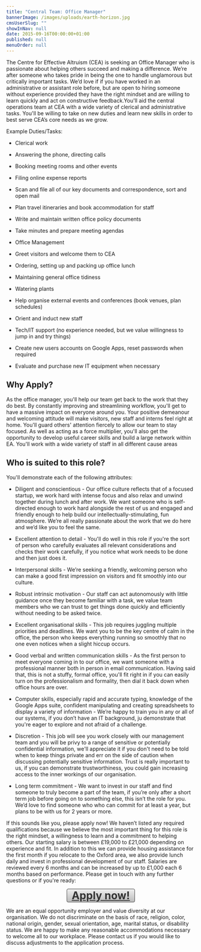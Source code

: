 ```yaml
---
title: "Central Team: Office Manager"
bannerImage: /images/uploads/earth-horizon.jpg
cmsUserSlug: ""
showInNav: null
date: 2015-09-16T00:00:00+01:00
published: null
menuOrder: null
---
```


The Centre for Effective Altruism (CEA) is seeking an Office Manager who is passionate about helping others succeed and making a difference. We&rsquo;re after someone who takes pride in being the one to handle unglamorous but critically important tasks. We&rsquo;d love if if you have worked in an administrative or assistant role before, but are open to hiring someone without experience provided they have the right mindset and are willing to learn quickly and act on constructive feedback.You'll aid the central operations team at CEA with a wide variety of clerical and administrative tasks. You'll be willing to take on new duties and learn new skills in order to best serve CEA&rsquo;s core needs as we grow.

  
Example Duties/Tasks:

* Clerical work

* Answering the phone, directing calls

* Booking meeting rooms and other events

* Filing online expense reports

* Scan and file all of our key documents and correspondence, sort and open mail

* Plan travel itineraries and book accommodation for staff

* Write and maintain written office policy documents

* Take minutes and prepare meeting agendas

* Office Management

* Greet visitors and welcome them to CEA

* Ordering, setting up and packing up office lunch

* Maintaining general office tidiness

* Watering plants

* Help organise external events and conferences (book venues, plan schedules)

* Orient and induct new staff

* Tech/IT support (no experience needed, but we value willingness to jump in and try things)

* Create new users accounts on Google Apps, reset passwords when required

* Evaluate and purchase new IT equipment when necessary

 ## Why Apply?
As the office manager, you'll help our team get back to the work that they do best. By constantly improving and streamlining workflow, you'll get to have a massive impact on everyone around you. Your positive demeanour and welcoming attitude will make visitors, new staff and interns feel right at home. You'll guard others' attention fiercely to allow our team to stay focused. As well as acting as a force multiplier, you'll also get the opportunity to develop useful career skills and build a large network within EA. You'll work with a wide variety of staff in all different cause areas

## Who is suited to this role?
You'll demonstrate each of the following attributes:

* Diligent and conscientious - Our office culture reflects that of a focused startup, we work hard with intense focus and also relax and unwind together during lunch and after work. We want someone who is self-directed enough to work hard alongside the rest of us and engaged and friendly enough to help build our intellectually-stimulating, fun atmosphere. We&rsquo;re all really passionate about the work that we do here and we&rsquo;d like you to feel the same.

* Excellent attention to detail - You'll do well in this role if you're the sort of person who carefully evaluates all relevant considerations and checks their work carefully, if you notice what work needs to be done and then just does it.

* Interpersonal skills - We&rsquo;re seeking a friendly, welcoming person who can make a good first impression on visitors and fit smoothly into our culture.

* Robust intrinsic motivation - Our staff can act autonomously with little guidance once they become familiar with a task, we value team members who we can trust to get things done quickly and efficiently without needing to be asked twice.

* Excellent organisational skills - This job requires juggling multiple priorities and deadlines. We want you to be the key centre of calm in the office, the person who keeps everything running so smoothly that no one even notices when a slight hiccup occurs.

* Good verbal and written communication skills - As the first person to meet everyone coming in to our office, we want someone with a professional manner both in person in email communication. Having said that, this is not a stuffy, formal office, you'll fit right in if you can easily turn on the professionalism and formality, then dial it back down when office hours are over.

* Computer skills, especially rapid and accurate typing, knowledge of the Google Apps suite, confident manipulating and creating spreadsheets to display a variety of information - We&rsquo;re happy to train you in any or all of our systems, if you don&rsquo;t have an IT background, ju demonstrate that you're eager to explore and not afraid of a challenge. 

* Discretion - This job will see you work closely with our management team and you will be privy to a range of sensitive or potentially confidential information, we'll appreciate it if you don't need to be told when to keep things private and err on the side of caution when discussing potentially sensitive information. Trust is really important to us, if you can demonstrate trustworthiness, you could gain increasing access to the inner workings of our organisation.

* Long term commitment - We want to invest in our staff and find someone to truly become a part of the team, if you&rsquo;re only after a short term job before going on to something else, this isn&rsquo;t the role for you. We&rsquo;d love to find someone who who can commit for at least a year, but plans to be with us for 2 years or more.

  
If this sounds like you, please apply now! We haven&rsquo;t listed any required qualifications because we believe the most important thing for this role is the right mindset, a willingness to learn and a commitment to helping others. Our starting salary is between £19,000 to £21,000 depending on experience and fit. In addition to this we can provide housing assistance for the first month if you relocate to the Oxford area, we also provide lunch daily and invest in professional development of our staff. Salaries are reviewed every 6 months and can be increased by up to £1,000 each 6 months based on performance. Please get in touch with any further questions or if you're ready:

<a href="https://eaglobal.typeform.com/to/nUNz0z" style="display: block; border-radius:4px; background-color: #DDD; background-image: linear-gradient(to top, #BBB, #EEE); width: 180px; text-align:center; font-weight:bold; font-size: 28px; border: 1px solid #333; color: #333; margin:auto" target="_blank">Apply now!</a>  
 
We are an equal opportunity employer and value diversity at our organisation. We do not discriminate on the basis of race, religion, color, national origin, gender, sexual orientation, age, marital status, or disability status. We are happy to make any reasonable accommodations necessary to welcome all to our workplace. Please contact us if you would like to discuss adjustments to the application process. 

  
  
  